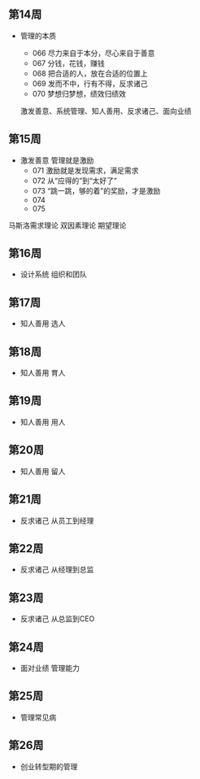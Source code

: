## 第14周 ##
- 管理的本质
	- 066 尽力来自于本分，尽心来自于善意
	- 067 分钱，花钱，赚钱
	- 068 把合适的人，放在合适的位置上
	- 069 发而不中，行有不得，反求诸己
	- 070 梦想归梦想，绩效归绩效
	
	激发善意、系统管理、知人善用、反求诸己、面向业绩
## 第15周 ##
- 激发善意 管理就是激励
	- 071 激励就是发现需求，满足需求
	- 072 从“应得的”到“太好了”
	- 073 “跳一跳，够的着”的奖励，才是激励 
	- 074
	- 075

马斯洛需求理论 双因素理论 期望理论

## 第16周 ##
- 设计系统 组织和团队

## 第17周 ##
- 知人善用 选人

## 第18周 ##
- 知人善用 育人

## 第19周 ##
- 知人善用 用人

## 第20周 ##
- 知人善用 留人

## 第21周 ##
- 反求诸己 从员工到经理

## 第22周 ##
- 反求诸己 从经理到总监

## 第23周 ##
- 反求诸己 从总监到CEO

## 第24周 ##
- 面对业绩 管理能力

## 第25周 ##
- 管理常见病

## 第26周 ##
- 创业转型期的管理



